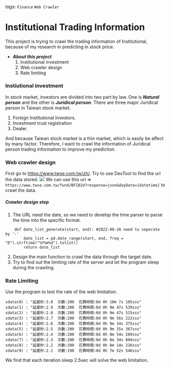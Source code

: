 ###### tags: `Finance` `Web Crawler`
# Institutional Trading Information
This project is trying to crawl the trading information of Institutional, because of my research in predicting in stock price.
* ***About this project***
     1. Institutional investment
     2. Web crawler design
     3. Rate limiting
### Instiutional investment
In stock market, investors are divided into two part by law. One is ***Natural person*** and the other is ***Juridical person***.
There are three major Juridical person in Taiwan stock market.
1. Foreign Institutional Investors.
2. Investment trust registration
3. Dealer.

And because Taiwan stock market is a thin market, which is easily be affect by many factor. Therefore, I want to crawl the information of Juridical person trading information to improve my prediction.

### Web crawler design
First go to https://www.twse.com.tw/zh/.
Try to use DevTool to find the url the data stored.
![](https://i.imgur.com/m3oCfeT.png)
We can use this url => `https://www.twse.com.tw/fund/BFI82U?response=json&dayDate={datetime}` to crawl the data.
##### Crawler design step
1. The URL need the date, so we need to develop the time parser to parse the time into the specific format.
```
    def date_list_generate(start, end): #2022-06-26 need to seperate by '-'
        date_list = pd.date_range(start, end, freq = "D").strftime("%Y%m%d").tolist()
        return date_list
```
2. Design the main function to crawl the data through the target date.
3. Try to find out the limiting rate of the server and let the program sleep during the crawling.

### Rate Limiting
Use the program to test the rate of the web limitation.
```
sdata(0) : "延遲秒:3.0  次數:200  花費時間:0d 0h 10m 7s 105sss" 
sdata(1) : "延遲秒:2.9  次數:200  花費時間:0d 0h 9m 47s 539sss" 
sdata(2) : "延遲秒:2.8  次數:200  花費時間:0d 0h 9m 47s 515sss" 
sdata(3) : "延遲秒:2.7  次數:200  花費時間:0d 0h 9m 56s 222sss" 
sdata(4) : "延遲秒:2.6  次數:200  花費時間:0d 0h 9m 34s 375sss" 
sdata(5) : "延遲秒:2.5  次數:200  花費時間:0d 0h 9m 15s 367sss" 
sdata(6) : "延遲秒:2.4  次數:200  花費時間:0d 0h 8m 54s 289sss" 
sdata(7) : "延遲秒:2.3  次數:200  花費時間:0d 0h 8m 34s 894sss" 
sdata(8) : "延遲秒:2.2  次數:200  花費時間:0d 0h 8m 14s 226sss" 
sdata(9) : "延遲秒:2.1  次數:198  花費時間:0d 0h 7m 52s 546sss" 
```
We find that each iteration sleep 2.5sec will solve the web limitation. 